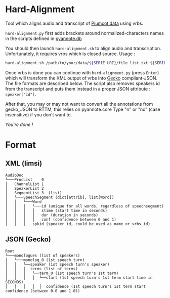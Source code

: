 # Hard-Alignment
Tool which aligns audio and transcript of [Plumcot data](https://github.com/hbredin/pyannote-db-plumcot) using vrbs.

`hard-alignment.py` first adds brackets around normalized-characters names in the scripts defined in [pyannote.db](https://github.com/hbredin/pyannote-db-plumcot/blob/develop/CONTRIBUTING.md#idepisodetxt)

You should then launch `hard-alignment.sh` to align audio and transcription. Unfortunately, it requires vrbs which is closed source. Usage :
```bash
hard-alignment.sh /path/to/your/data/${SERIE_URI}/file_list.txt ${SERIE_URI}
```

Once vrbs is done you can continue with `hard-alignment.py` (press `Enter`) which will transform the XML output of vrbs into [Gecko](https://github.com/gong-io/gecko) compliant-JSON. The file formats are described below. The script also removes speakers id from the transcript and puts them instead in a proper JSON attribute : `speaker["id"]`.

After that, you may or may not want to convert all the annotations from gecko_JSON to RTTM, this relies on pyannote.core
Type "n" or "no" (case insensitive) if you don't want to.

*You're done !*

# Format
## XML (limsi)
```
AudioDoc  
└───ProcList    0  
│   ChannelList 1  
│   SpeakerList 2  
│   SegmentList 3  (list)  
│   └───SpeechSegment (dict[attrib], list[Word])  
│   │   └───Word
│   │   │   └───id (unique for all words, regardless of speechsegment)
│   │   │   │   stime (start time in seconds)
│   │   │   │   dur (duration in seconds)
│   │   │   │   conf (confidence between 0 and 1)
│   │   │   spkid (speaker id, could be used as name or vrbs_id)
```

## JSON (Gecko)

```
Root
└───monologues (list of speakers)
│   └───monolog_0 (1st speech turn)
│   │   └──speaker (1st speech turn's speaker)
│   │   │  terms (list of terms)
│   │   │   └──term_0 (1st speech turn's 1st term)
│   │   │   │  └──start (1st speech turn's 1st term start time in SECONDS)
│   │   │   │  │  confidence (1st speech turn's 1st term start confidence (between 0.0 and 1.0))
```

